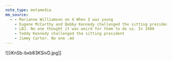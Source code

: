```yaml
---
note_type: metamedia
mm_source:
  - - Marianne Williamson on X When I was young
    - Eugene McCarthy and Bobby Kennedy challenged the sitting president
    - LBJ. No one thought it was weird for them to do so. In 1980
    - Teddy Kennedy challenged the sitting president
    - Jimmy Carter. No one .md
---
```


![[iKnSb-bxb83KSivD.jpg]]


